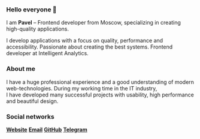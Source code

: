 ### Hello everyone 👋

I am  **Pavel** – Frontend developer from Moscow, specializing in creating high-quality applications. 

I develop applications with a focus on quality, performance and accessibility. Passionate about creating the best systems. Frontend developer at Intelligent Analytics.

### About me
I have a&nbsp;huge professional experience
and a&nbsp;good understanding of&nbsp;modern web-technologies. During
my&nbsp;working time in&nbsp;the&nbsp;IT industry,
I&nbsp;have&nbsp;developed many successful projects with&nbsp;usability,
high performance and&nbsp;beautiful design.
        
### Social networks
**[Website](https://dvoryaninov.tech)** **[Email](mailto:12072000@mail.ru)** **[GitHub](https://github.com/PaviliuS)** **[Telegram](https://t.me/pavel_dvoryaninov)**

